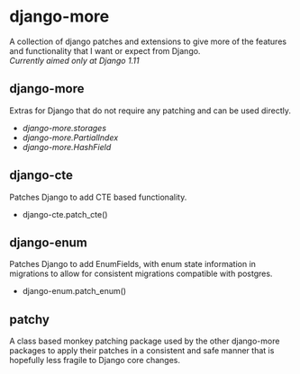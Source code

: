 # django-more

A collection of django patches and extensions to give more of the features and
 functionality that I want or expect from Django.  
_Currently aimed only at Django 1.11_


## django-more

Extras for Django that do not require any patching and can be used directly.
 * *django-more.storages* 
 * *django-more.PartialIndex*
 * *django-more.HashField*


## django-cte

Patches Django to add CTE based functionality.
 * django-cte.patch_cte()


## django-enum

Patches Django to add EnumFields, with enum state information in migrations
 to allow for consistent migrations compatible with postgres.
 * django-enum.patch_enum()


## patchy

A class based monkey patching package used by the other django-more packages to
 apply their patches in a consistent and safe manner that is hopefully less fragile
 to Django core changes.
